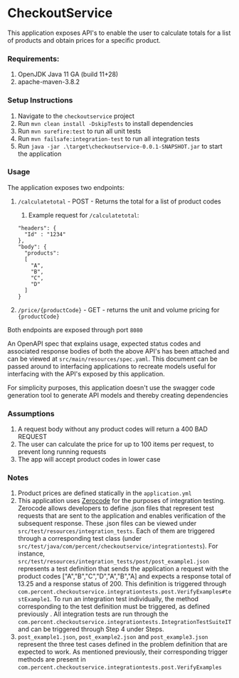 
# CheckoutService

This application exposes API's to enable the user to calculate totals for a list of products and obtain prices for a specific product.

### Requirements:
1. OpenJDK Java 11 GA (build 11+28)
2. apache-maven-3.8.2

### Setup Instructions
1. Navigate to the `checkoutservice` project
2. Run `mvn clean install -DskipTests` to install dependencies
3. Run `mvn surefire:test` to run all unit tests
4. Run `mvn failsafe:integration-test` to run all integration tests
5. Run `java -jar .\target\checkoutservice-0.0.1-SNAPSHOT.jar` to start the application

### Usage

The application exposes two endpoints: 
1. `/calculatetotal` - POST - Returns the total for a list of product codes
   1. Example request for `/calculatetotal`:
    ```
    "headers": {
      "Id" : "1234"
    },
    "body": {
      "products":
      [
        "A",
        "B",
        "C",
        "D"
      ]
    }
    ```

2. `/price/{productCode}` - GET - returns the unit and volume pricing for `{productCode}`

Both endpoints are exposed through port `8080`

An OpenAPI spec that explains usage, expected status codes and associated response bodies of both the above API's has been attached and can be viewed at `src/main/resources/spec.yaml`.
This document can be passed around to interfacing applications to recreate models useful for interfacing with the API's 
exposed by this application.  

For simplicity purposes, this application doesn't use the swagger code generation tool to generate API models and thereby creating dependencies

### Assumptions
1. A request body without any product codes will return a 400 BAD REQUEST
2. The user can calculate the price for up to 100 items per request, to prevent long running requests
3. The app will accept product codes in lower case

### Notes
1. Product prices are defined statically in the `application.yml`
2. This application uses [Zerocode](https://github.com/authorjapps/zerocode) for the purposes of integration testing.
Zerocode allows developers to define .json files that represent test requests that are sent to the application and
enables verification of the subsequent response. These .json files can be viewed under `src/test/resources/integration_tests`. 
Each of them
are triggered through a corresponding test class (under `src/test/java/com/percent/checkoutservice/integrationtests`). 
For instance, `src/test/resources/integration_tests/post/post_example1.json` represents a test definition that sends 
the application a request with the product codes ["A","B","C","D","A","B","A] and expects a response
total of 13.25 and a response status of 200. 
This definition is triggered through `com.percent.checkoutservice.integrationtests.post.VerifyExamples#testExample1`. 
To run an integration test individually, the method corresponding to the test definition must be triggered, as defined previously
. All integration tests are run through the `com.percent.checkoutservice.integrationtests.IntegrationTestSuiteIT` and
can be triggered through Step 4 under Steps.
3. `post_example1.json`, `post_example2.json` and `post_example3.json` represent the three test cases defined 
in the problem definition that are expected to work. As mentioned previously, their corresponding trigger methods
are present in `com.percent.checkoutservice.integrationtests.post.VerifyExamples`

